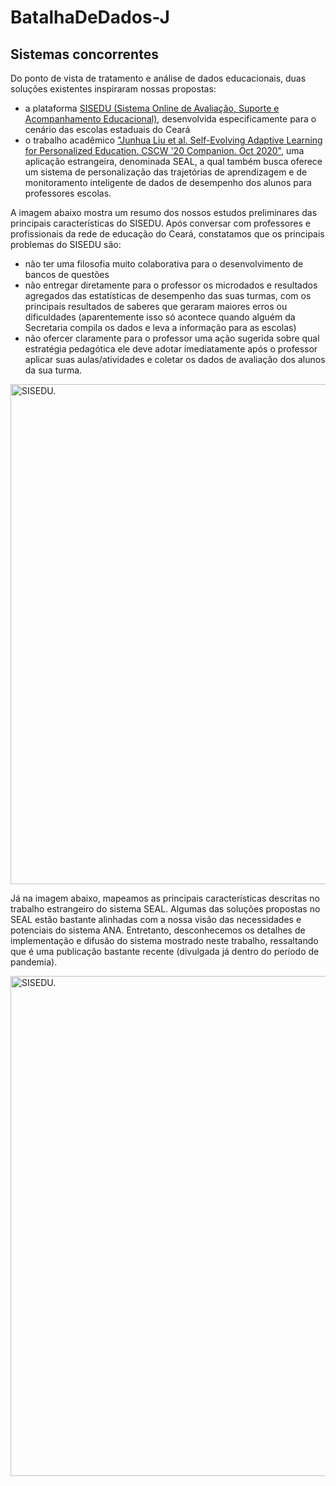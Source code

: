 # BatalhaDeDados-J



## Sistemas concorrentes 
Do ponto de vista de tratamento e análise de dados educacionais, duas soluções existentes inspiraram nossas propostas:
- a plataforma [SISEDU (Sistema Online de Avaliação, Suporte e Acompanhamento Educacional)](https://sisedu.ced.ce.gov.br/), desenvolvida especificamente para o cenário das escolas estaduais do Ceará
- o trabalho acadêmico ["Junhua Liu et al. Self-Evolving Adaptive Learning for Personalized Education. CSCW '20 Companion. Oct 2020"](https://dl.acm.org/doi/pdf/10.1145/3406865.3418326), uma aplicação estrangeira, denominada SEAL, a qual também busca oferece um sistema de personalização das trajetórias de aprendizagem e de monitoramento inteligente de dados de desempenho dos alunos para professores escolas.

A imagem abaixo mostra um resumo dos nossos estudos preliminares das principais características do SISEDU.
Após conversar com professores e profissionais da rede de educação do Ceará, constatamos que os principais problemas do SISEDU são:
- não ter uma filosofia muito colaborativa para o desenvolvimento de bancos de questões
- não entregar diretamente para o professor os microdados e resultados agregados das estatísticas de desempenho das suas turmas, com os principais resultados de saberes que geraram maiores erros ou dificuldades (aparentemente isso só acontece quando alguém da Secretaria compila os dados e leva a informação para as escolas)
- não ofercer claramente para o professor uma ação sugerida sobre qual estratégia pedagótica ele deve adotar imediatamente após o professor aplicar suas aulas/atividades e coletar os dados de avaliação dos alunos da sua turma.

<img src="https://drive.google.com/uc?export=view&id=1NaUMLb6JcFdzYEeuJdjtKzsU7NbHaIzS" alt="SISEDU." width="800px"/> 

Já na imagem abaixo, mapeamos as principais características descritas no trabalho estrangeiro do sistema SEAL.
Algumas das soluções propostas no SEAL estão bastante alinhadas com a nossa visão das necessidades e potenciais do sistema ANA.
Entretanto, desconhecemos os detalhes de implementação e difusão do sistema mostrado neste trabalho, ressaltando que é uma publicação bastante recente (divulgada já dentro do período de pandemia).

<img src="https://drive.google.com/uc?export=view&id=1o99MgP_JrlpWJgqFoyvrC1FhZvN9kK3M" alt="SISEDU." width="800px"/> 
